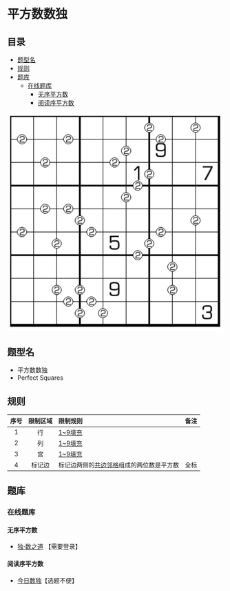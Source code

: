 # 平方数数独
<!-- START doctoc generated TOC please keep comment here to allow auto update -->
<!-- DON'T EDIT THIS SECTION, INSTEAD RE-RUN doctoc TO UPDATE -->
## 目录

- [题型名](#%E9%A2%98%E5%9E%8B%E5%90%8D)
- [规则](#%E8%A7%84%E5%88%99)
- [题库](#%E9%A2%98%E5%BA%93)
  - [在线题库](#%E5%9C%A8%E7%BA%BF%E9%A2%98%E5%BA%93)
    - [无序平方数](#%E6%97%A0%E5%BA%8F%E5%B9%B3%E6%96%B9%E6%95%B0)
    - [阅读序平方数](#%E9%98%85%E8%AF%BB%E5%BA%8F%E5%B9%B3%E6%96%B9%E6%95%B0)

<!-- END doctoc generated TOC please keep comment here to allow auto update -->

![题](../../../../../images/sudoku/平方数数独.png)

## 题型名

- 平方数数独
- Perfect Squares

## 规则

| 序号  | 限制区域 | 限制规则                   | 备注  |
|:---:|:----:|:-----------------------|:---:|
|  1  |  行   | [1~9填充]                |     |
|  2  |  列   | [1~9填充]                |     |
|  3  |  宫   | [1~9填充]                |     |
|  4  | 标记边  | 标记边两侧的[共边邻格]组成的两位数是平方数 | 全标  |

## 题库

### 在线题库

#### 无序平方数

- [独·数之道](http://www.sudokufans.org.cn/lx/game.index.php?type=pf) 【需要登录】

#### 阅读序平方数

- [今日数独]【选题不便】

[1~9填充]: ../../../../../rules/rules.md#1to9填充

[共边邻格]: ../../../../../rules/rules.md#共边邻格

[今日数独]: https://cn.sudoku.today/g-perfect-squares/
